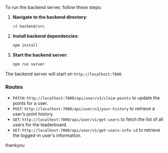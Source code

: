 ﻿
To run the backend server, follow these steps:

1. **Navigate to the backend directory**:
    ```sh
    cd backend/src
    ```
2. **Install backend dependencies**:
    ```sh
    npm install
    ```
3. **Start the backend server**:
    ```sh
    npm run server
    ```

The backend server will start on `http://localhost:7000`.

### Routes

- `PATCH`: `http://localhost:7000/api/user/v1/claim-points` to update the points for a user.
- `POST`: `http://localhost:7000/api/user/v1/your-history` to retrieve a user’s point history.
- `GET`: `http://localhost:7000/api/user/v1/get-users` to fetch the list of all users for the leaderboard.
- `GET`: `http://localhost:7000/api/user/v1/get-users-info-id` to retrieve the logged-in user's information.

thankyou
